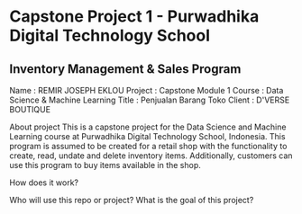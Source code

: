 # Capstone Project 1 - Purwadhika Digital Technology School
## Inventory Management & Sales Program

Name    : REMIR JOSEPH EKLOU
Project : Capstone Module 1
Course  : Data Science & Machine Learning
Title   : Penjualan Barang Toko
Client  : D'VERSE BOUTIQUE

About project
This is a capstone project for the Data Science and Machine Learning course at Purwadhika Digital Technology School, Indonesia. This program is assumed to be created for a retail shop with the functionality to create, read, undate and delete inventory items. Additionally, customers can use this program to buy items available in the shop. 

How does it work?



Who will use this repo or project?
What is the goal of this project?



